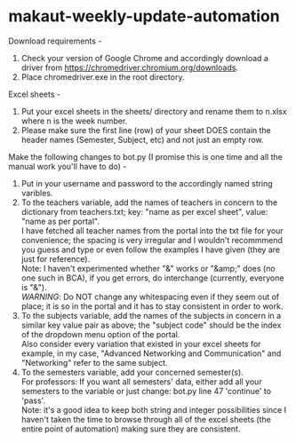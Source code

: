 # makaut-weekly-update-automation

Download requirements -

1. Check your version of Google Chrome and accordingly download a driver from https://chromedriver.chromium.org/downloads.
2. Place chromedriver.exe in the root directory.


Excel sheets -

1. Put your excel sheets in the sheets/ directory and rename them to n.xlsx where n is the week number.
2. Please make sure the first line (row) of your sheet DOES contain the header names (Semester, Subject, etc) and not just an empty row.


Make the following changes to bot.py (I promise this is one time and all the manual work you'll have to do) -

1. Put in your username and password to the accordingly named string varibles.
2. To the teachers variable, add the names of teachers in concern to the dictionary from teachers.txt; key: "name as per excel sheet", value: "name as per portal".  
I have fetched all teacher names from the portal into the txt file for your convenience; the spacing is very irregular and I wouldn't recommmend you guess and type or even follow the examples I have given (they are just for reference).  
Note: I haven't experimented whether "&" works or "\&amp;" does (no one such in BCA), if you get errors, do interchange (currently, everyone is "&").  
*WARNING*: Do NOT change any whitespacing even if they seem out of place; it is so in the portal and it has to stay consistent in order to work.  
3. To the subjects variable, add the names of the subjects in concern in a similar key value pair as above; the "subject code" should be the index of the dropdown menu option of the portal.  
Also consider every variation that existed in your excel sheets for example, in my case, "Advanced Networking and Communication" and "Networking" refer to the same subject.
4. To the semesters variable, add your concerned semester(s).  
For professors: If you want all semesters' data, either add all your semesters to the variable or just change: bot.py line 47 'continue' to 'pass'.  
Note: it's a good idea to keep both string and integer possibilities since I haven't taken the time to browse through all of the excel sheets (the entire point of automation) making sure they are consistent.  